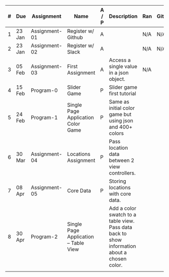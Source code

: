 | # | Due | Assignment | Name | A / P | Description | Ran | Github | Done |
| --- | --- | --- | --- | --- | --- | --- | --- | --- |
| 1 | 23 Jan | Assignment-01 | Register w/ Github | A |   | N/A | N/A |   |
| 2 | 23 Jan | Assignment-02 | Register w/ Slack | A |   | N/A | N/A |   |
| 3 | 05 Feb | Assignment-03 | First Assignment | A | Access a single value in a json object. | N/A |   |   |
| 4 | 15 Feb | Program-0 | Slider Game | P | Slider game first tutorial |   |   |   |
| 5 | 24 Feb | Program-1 | Single Page Application Color Game | P | Same as initial color game but using json and 400+ colors |   |   |   |
| 6 | 30 Mar | Assignment-04 | Locations Assignment | P | Pass location data between 2 view controllers. |   |   |   |
| 7 | 08 Apr | Assignment-05 | Core Data | P | Storing locations with core data. |   |   |   |
| 8 | 30 Apr | Program-2 | Single Page Application – Table View |   | Add a color swatch to a table view. Pass data back to show information about a chosen color. |   |   |   |
|   |   |   |   |   |   |   |   |   |
